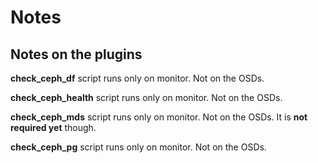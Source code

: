 # Notes

## Notes on the plugins
**check_ceph_df** script runs only on monitor. Not on the OSDs.

**check_ceph_health** script runs only on monitor. Not on the OSDs.

**check_ceph_mds** script runs only on monitor. Not on the OSDs. It is **not required yet** though.

**check_ceph_pg** script runs only on monitor. Not on the OSDs.